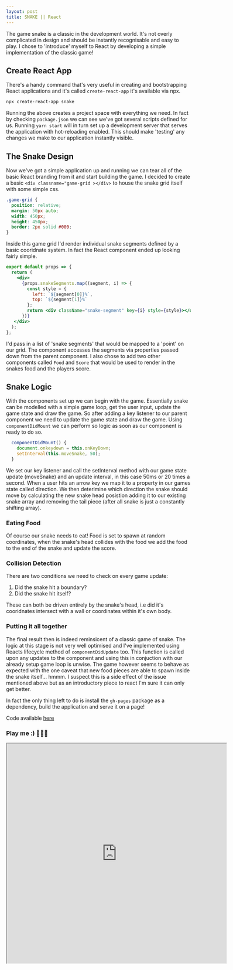 ```yaml
---
layout: post
title: SNAKE || React
---
```


The game snake is a classic in the development world. It's not overly complicated in design and should be instantly recognisable and easy to play. I chose to 'introduce' myself to React by developing a simple implementation of the classic game!

## Create React App

There's a handy command that's very useful in creating and bootstrapping React applications and it's called `create-react-app` it's available via npx.

```bash
npx create-react-app snake
```

Running the above creates a project space with everything we need. In fact by checking `package.json` we can see we've got several scripts defined for us. Running `yarn start` will in turn set up a development server that serves the application with hot-reloading enabled. This should make 'testing' any changes we make to our application instantly visible.

## The Snake Design

Now we've got a simple application up and running we can tear all of the basic React branding from it and start building the game. I decided to create a basic `<div classname="game-grid ></div>` to house the snake grid itself with some simple css.

```css
.game-grid {
  position: relative;
  margin: 50px auto;
  width: 450px;
  height: 450px;
  border: 2px solid #000;
}
```

Inside this game grid I'd render individual snake segments defined by a basic cooridnate system. In fact the React component ended up looking fairly simple.

```jsx
export default props => {
  return (
    <div>
      {props.snakeSegments.map((segment, i) => {
        const style = {
          left: `${segment[0]}%`,
          top: `${segment[1]}%`
        };
        return <div className="snake-segment" key={i} style={style}></div>;
      })}
   </div>
  );
};
```

I'd pass in a list of 'snake segments' that would be mapped to a 'point' on our grid. The component accesses the segments via properties passed down from the parent component. I also chose to add two other components called `Food` and `Score` that would be used to render in the snakes food and the players score.

## Snake Logic

With the components set up we can begin with the game. Essentially snake can be modelled with a simple game loop, get the user input, update the game state and draw the game. So after adding a key listener to our parent component we need to update the game state and draw the game. Using `componentDidMount` we can perform so logic as soon as our component is ready to do so.

```jsx
  componentDidMount() {
    document.onkeydown = this.onKeyDown;
    setInterval(this.moveSnake, 50);
  }
  ```

We set our key listener and call the setInterval method with our game state update (moveSnake) and an update interval, in this case 50ms or 20 times a second. When a user hits an arrow key we map it to a property in our games state called direction. We then deterimine which direction the snake should move by calculating the new snake head posistion adding it to our existing snake array and removing the tail piece (after all snake is just a constantly shifting array).

### Eating Food

Of course our snake needs to eat! Food is set to spawn at random coordinates, when the snake's head collides with the food we add the food to the end of the snake and update the score.

### Collision Detection

There are two conditions we need to check on every game update:

1. Did the snake hit a boundary?
2. Did the snake hit itself?

These can both be driven entirely by the snake's head, i.e did it's cooridnates intersect with a wall or coordinates within it's own body.

### Putting it all together

The final result then is indeed reminsicent of a classic game of snake. The logic at this stage is not very well optimised and I've implemented using Reacts lifecycle method of `componentDidUpdate` too. This function is called upon any updates to the component and using this in conjuction with our already setup game loop is unwise. The game however seems to behave as expected with the one caveat that new food pieces are able to spawn inside the snake itself... hmmm. I suspect this is a side effect of the issue mentioned above but as an introductory piece to react I'm sure it can only get better.

In fact the only thing left to do is install the `gh-pages` package as a dependency, build the application and serve it on a page!

Code available [here](https://github.com/sgregory8/snake)

### Play me :) 🐍🐍🐍

<iframe src="https://sgregory8.github.io/snake/" width="600" height="600" title="Snake" scrolling="no">
</iframe>
